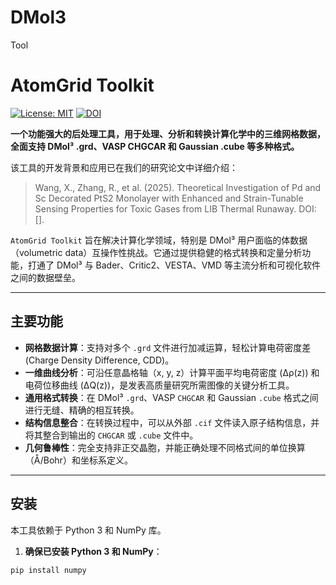 # DMol3
Tool
# AtomGrid Toolkit

[![License: MIT](https://img.shields.io/badge/License-MIT-yellow.svg)](https://opensource.org/licenses/MIT)
[![DOI](https://zenodo.org/badge/DOI/10.5281/zenodo.17089071.svg  )](https://doi.org/10.5281/zenodo.17089071) 

**一个功能强大的后处理工具，用于处理、分析和转换计算化学中的三维网格数据，全面支持 DMol³ .grd、VASP CHGCAR 和 Gaussian .cube 等多种格式。**

该工具的开发背景和应用已在我们的研究论文中详细介绍：
> Wang, X., Zhang, R., et al. (2025). Theoretical Investigation of Pd and Sc Decorated PtS2 Monolayer with Enhanced and Strain-Tunable Sensing Properties for Toxic Gases from LIB Thermal Runaway. DOI: [].

`AtomGrid Toolkit` 旨在解决计算化学领域，特别是 DMol³ 用户面临的体数据（volumetric data）互操作性挑战。它通过提供稳健的格式转换和定量分析功能，打通了 DMol³ 与 Bader、Critic2、VESTA、VMD 等主流分析和可视化软件之间的数据壁垒。

---

## 主要功能

*   **网格数据计算**：支持对多个 `.grd` 文件进行加减运算，轻松计算电荷密度差 (Charge Density Difference, CDD)。
*   **一维曲线分析**：可沿任意晶格轴（x, y, z）计算平面平均电荷密度 (Δρ(z)) 和电荷位移曲线 (ΔQ(z))，是发表高质量研究所需图像的关键分析工具。
*   **通用格式转换**：在 DMol³ `.grd`、VASP `CHGCAR` 和 Gaussian `.cube` 格式之间进行无缝、精确的相互转换。
*   **结构信息整合**：在转换过程中，可以从外部 `.cif` 文件读入原子结构信息，并将其整合到输出的 `CHGCAR` 或 `.cube` 文件中。
*   **几何鲁棒性**：完全支持非正交晶胞，并能正确处理不同格式间的单位换算（Å/Bohr）和坐标系定义。

---

## 安装

本工具依赖于 Python 3 和 NumPy 库。

1.  **确保已安装 Python 3 和 NumPy**：
```bash
pip install numpy
